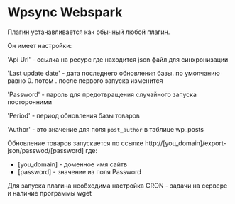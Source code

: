 # Wpsync Webspark

Плагин устанавливается как обычный любой плагин.

Он имеет настройки:

'Api Url' - ссылка на ресурс где находится json файл для синхронизации

'Last update date' - дата последнего обновления базы. по умолчанию равно 0. потом . после первого запуска изменится

'Password' - пароль для предотвращения случайного запуска посторонними

'Period' - период обновления базы товаров

'Author' - это значение для поля `post_author` в таблице wp_posts

Обновление товаров запускается по ссылке http://[you_domain]/export-json/passwod/[password]
где:
- [you_domain] - доменное имя сайтв
- [password] - значение из поля Password

Для запуска плагина необходима настройка CRON - задачи на сервере и наличие программы wget



